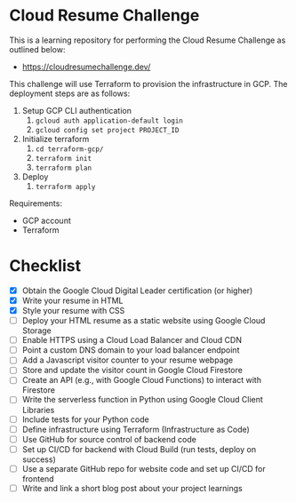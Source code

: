 # Cloud Resume Challenge

This is a learning repository for performing the Cloud Resume Challenge as outlined below:
- https://cloudresumechallenge.dev/

This challenge will use Terraform to provision the infrastructure in GCP. The deployment steps are as follows:
1. Setup GCP CLI authentication
   1. ```gcloud auth application-default login```
   2. ```gcloud config set project PROJECT_ID```
2. Initialize terraform
   1. ```cd terraform-gcp/```
   2. ```terraform init```
   3. ```terraform plan```
3. Deploy
   1. ```terraform apply```

Requirements:
- GCP account
- Terraform
  
# Checklist
- [x] Obtain the Google Cloud Digital Leader certification (or higher)
- [x] Write your resume in HTML
- [x] Style your resume with CSS
- [ ] Deploy your HTML resume as a static website using Google Cloud Storage
- [ ] Enable HTTPS using a Cloud Load Balancer and Cloud CDN
- [ ] Point a custom DNS domain to your load balancer endpoint
- [ ] Add a Javascript visitor counter to your resume webpage
- [ ] Store and update the visitor count in Google Cloud Firestore
- [ ] Create an API (e.g., with Google Cloud Functions) to interact with Firestore
- [ ] Write the serverless function in Python using Google Cloud Client Libraries
- [ ] Include tests for your Python code
- [ ] Define infrastructure using Terraform (Infrastructure as Code)
- [ ] Use GitHub for source control of backend code
- [ ] Set up CI/CD for backend with Cloud Build (run tests, deploy on success)
- [ ] Use a separate GitHub repo for website code and set up CI/CD for frontend
- [ ] Write and link a short blog post about your project learnings
